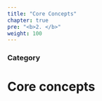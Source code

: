 ```yaml
---
title: "Core Concepts"
chapter: true
pre: "<b>2. </b>"
weight: 100
---
```


### Category

# Core concepts
